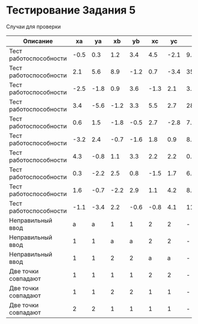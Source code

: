 # Тестирование Задания 5

Случаи для проверки

|Описание|xa|ya|xb|yb|xc|yc|S|rc|
|-|-|-|-|-|-|-|-|-|
|Тест работоспособности|-0.5|0.3|1.2|3.4|4.5|-2.1|9.790000|0|
|Тест работоспособности|2.1|5.6|8.9|-1.2|0.7|-3.4|35.360000|0|
|Тест работоспособности|-2.5|-1.8|0.9|3.6|-1.3|2.1|3.390000|0|
|Тест работоспособности|3.4|-5.6|-1.2|3.3|5.5|2.7|28.435000|0|
|Тест работоспособности|0.6|1.5|-1.8|-0.5|2.7|-2.8|7.260000|0|
|Тест работоспособности|-3.2|2.4|-0.7|-1.6|1.8|0.9|8.125000|0|
|Тест работоспособности|4.3|-0.8|1.1|3.3|2.2|2.2|0.495000|0|
|Тест работоспособности|0.3|-2.2|2.5|0.8|-1.5|1.7|6.990000|0|
|Тест работоспособности|1.6|-0.7|-2.2|2.9|1.1|4.2|8.410000|0|
|Тест работоспособности|-1.1|-3.4|2.2|-0.6|-0.8|4.1|11.955000|0|
|Неправильный ввод|a|a|1|1|2|2|-|1|
|Неправильный ввод|1|1|a|a|2|2|-|1|
|Неправильный ввод|1|1|2|2|a|a|-|1|
|Две точки совпадают|1|1|1|1|2|2|-|1|
|Две точки совпадают|1|1|2|2|1|1|-|1|
|Две точки совпадают|2|2|1|1|1|1|-|1|
